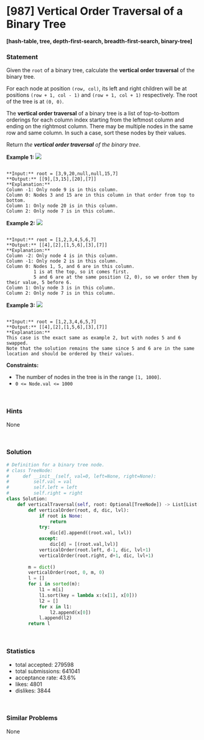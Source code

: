 # [987] Vertical Order Traversal of a Binary Tree

**[hash-table, tree, depth-first-search, breadth-first-search, binary-tree]**

### Statement

Given the `root` of a binary tree, calculate the **vertical order traversal** of the binary tree.

For each node at position `(row, col)`, its left and right children will be at positions `(row + 1, col - 1)` and `(row + 1, col + 1)` respectively. The root of the tree is at `(0, 0)`.

The **vertical order traversal** of a binary tree is a list of top-to-bottom orderings for each column index starting from the leftmost column and ending on the rightmost column. There may be multiple nodes in the same row and same column. In such a case, sort these nodes by their values.

Return *the **vertical order traversal** of the binary tree*.


**Example 1:**
![](https://assets.leetcode.com/uploads/2021/01/29/vtree1.jpg)

```

**Input:** root = [3,9,20,null,null,15,7]
**Output:** [[9],[3,15],[20],[7]]
**Explanation:**
Column -1: Only node 9 is in this column.
Column 0: Nodes 3 and 15 are in this column in that order from top to bottom.
Column 1: Only node 20 is in this column.
Column 2: Only node 7 is in this column.
```

**Example 2:**
![](https://assets.leetcode.com/uploads/2021/01/29/vtree2.jpg)

```

**Input:** root = [1,2,3,4,5,6,7]
**Output:** [[4],[2],[1,5,6],[3],[7]]
**Explanation:**
Column -2: Only node 4 is in this column.
Column -1: Only node 2 is in this column.
Column 0: Nodes 1, 5, and 6 are in this column.
          1 is at the top, so it comes first.
          5 and 6 are at the same position (2, 0), so we order them by their value, 5 before 6.
Column 1: Only node 3 is in this column.
Column 2: Only node 7 is in this column.

```

**Example 3:**
![](https://assets.leetcode.com/uploads/2021/01/29/vtree3.jpg)

```

**Input:** root = [1,2,3,4,6,5,7]
**Output:** [[4],[2],[1,5,6],[3],[7]]
**Explanation:**
This case is the exact same as example 2, but with nodes 5 and 6 swapped.
Note that the solution remains the same since 5 and 6 are in the same location and should be ordered by their values.

```

**Constraints:**
* The number of nodes in the tree is in the range `[1, 1000]`.
* `0 <= Node.val <= 1000`


<br>

### Hints

None

<br>

### Solution

```py
# Definition for a binary tree node.
# class TreeNode:
#     def __init__(self, val=0, left=None, right=None):
#         self.val = val
#         self.left = left
#         self.right = right
class Solution:
    def verticalTraversal(self, root: Optional[TreeNode]) -> List[List[int]]:
        def verticalOrder(root, d, dic, lvl):
            if root is None:
                return
            try:
                dic[d].append((root.val, lvl))
            except:
                dic[d] = [(root.val,lvl)]
            verticalOrder(root.left, d-1, dic, lvl+1)
            verticalOrder(root.right, d+1, dic, lvl+1)
        
        m = dict()
        verticalOrder(root, 0, m, 0)
        l = []
        for i in sorted(m):
            l1 = m[i]
            l1.sort(key = lambda x:(x[1], x[0]))
            l2 = []
            for x in l1:
                l2.append(x[0])
            l.append(l2)
        return l
```

<br>

### Statistics

- total accepted: 279598
- total submissions: 641041
- acceptance rate: 43.6%
- likes: 4801
- dislikes: 3844

<br>

### Similar Problems

None
